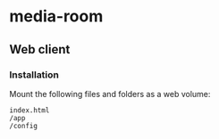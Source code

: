 # media-room

## Web client

### Installation

Mount the following files and folders as a web volume:

```
index.html
/app
/config
```
